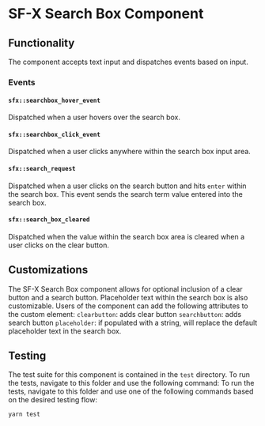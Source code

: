 # SF-X Search Box Component

## Functionality

The component accepts text input and dispatches events based on input.

### Events

#### `sfx::searchbox_hover_event`

Dispatched when a user hovers over the search box.

#### `sfx::searchbox_click_event`

Dispatched when a user clicks anywhere within the search box input area.

#### `sfx::search_request`

Dispatched when a user clicks on the search button and hits `enter` within the search box. This event sends the search term value entered into the search box.

#### `sfx::search_box_cleared`

Dispatched when the value within the search box area is cleared when a user clicks on the clear button.

## Customizations

The SF-X Search Box component allows for optional inclusion of a clear button and a search button. Placeholder text within the search box is also customizable.
Users of the component can add the following attributes to the custom element:
`clearbutton`: adds clear button
`searchbutton`: adds search button
`placeholder`: if populated with a string, will replace the default placeholder text in the search box.

## Testing

The test suite for this component is contained in the `test` directory. To run the tests, navigate to this folder and use the following command:
To run the tests, navigate to this folder and use one of the following commands based on the desired testing flow:

```sh
yarn test
```
